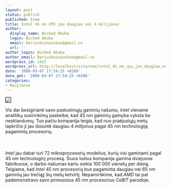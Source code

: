 ```yaml
---
layout: post
status: publish
published: true
title: Intel 45 nm CPU jau daugiau nei 4 milijonai
author:
  display_name: Wicked Akuba
  login: Wicked Akuba
  email: Dariusbuinauskas@gmail.co
  url: ''
author_login: Wicked Akuba
author_email: Dariusbuinauskas@gmail.co
wordpress_id: 1437
wordpress_url: http://localhost/site/new/intel_45_nm_cpu_jau_daugiau_nei_4_milijonai/
date: '2008-03-07 17:54:25 +0200'
date_gmt: '2008-03-07 17:54:25 +0200'
categories:
- Naujienos
---
```

<div class="imgright"><img src="http://www.technews.lt/upl/Failai/45nmchip.jpeg" border="1"></div>
<p>Vis dar besigirianti savo paskutiniųjų gaminių našumu, <i>Intel</i> viename analitikų susirinkimų paskelbė, kad 45 nm gaminių gamyba vyksta be nesklandumų. Tuo pačiu kompanija teigia, kad nuo praėjusiųjų metų lapkričio ji jau išsiuntė daugiau 4 milijonus pagal 45 nm technologiją pagamintų procesorių.<br />
<br><br />
<br><i>Intel</i> jau dabar turi 72 mikroprocesorių modelius, kurių visi gaminami pagal 45 nm technologinį procesą. Šiuos lustus kompanija gamina dviejuose fabrikuose, o darbo našumas kartu siekia 100 000 vienetų per dieną. Teigiama, kad <i>Intel</i> 45 nm procesorių bus pagaminta daugiau nei 65 nm gaminių jau trečiąjį šių metų ketvirtį. Nepamirškime, kad <i>AMD</i> tai pat pademonstravo savo pirmuosius 45 nm procesorius <i>CeBIT</i> parodoje.</p>
